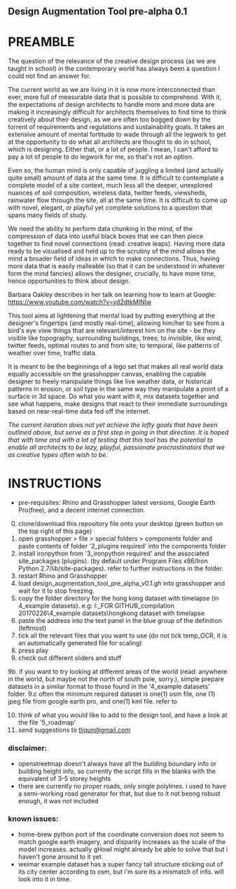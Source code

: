 ## Design Augmentation Tool pre-alpha 0.1

# PREAMBLE

The question of the relevance of the creative design process (as we are taught in school) in the contemporary world has always been a question I could not find an answer for.

The current world as we are living in it is now more interconnected than ever, more full of measurable data that is possible to comprehend.
With it, the expectations of design architects to handle more and more data are making it increasingly difficult for architects themselves to find time to think creatively about their design, as we are often too bogged down by the torrent of requirements and regulations and sustainability goals.
It takes an extensive amount of mental fortitude to wade through all the legwork to get at the opportunity to do what all architects are thought to do in school, which is designing.
Either that, or a lot of people. I mean, I can't afford to pay a lot of people to do legwork for me, so that's not an option.

Even so, the human mind is only capable of juggling a limited (and actually quite small) amount of data at the same time. 
It is difficult to contemplate a complete model of a site context, much less all the deeper, unexplored nuances of soil composition, wireless data, twitter feeds, viewsheds, rainwater flow through the site, all at the same time. 
It is difficult to come up with novel, elegant, or playful yet complete solutions to a question that spans many fields of study.

We need the ability to perform data chunking in the mind, of the compression of data into useful black boxes that we can then piece together to find novel connections (read: creative leaps).
Having more data ready to be visualised and held up to the scrutiny of the mind allows the mind a broader field of ideas in which to make connections.
Thus, having more data that is easily malleable (so that it can be understood in whatever form the mind fancies) allows the designer, crucially, to have more time, hence opportunities to think about design.

Barbara Oakley describes in her talk on learning how to learn at Google: https://www.youtube.com/watch?v=vd2dtkMINIw

This tool aims at lightening that mental load by putting everything at the designer's fingertips (and mostly real-time), 
allowing him/her to see from a bird's eye view things that are relevant/interest him on the site - 
be they visible like topography, surrounding buildings, trees; 
to invisible, like wind, twitter feeds, optimal routes to and from site; 
to temporal, like patterns of weather over time, traffic data.

It is meant to be the beginnings of a lego set that makes all real world data equally accessible on the grasshopper canvas, 
enabling the capable designer to freely manipulate things like live weather data, or historical patterns in erosion, or soil type in the same way they manipulate a point of a surface in 3d space.
Do what you want with it, mix datasets together and see what happens, make designs that react to their immediate surroundings based on near-real-time data fed off the internet.


*The current iteration does not yet achieve the lofty goals that have been outlined above, but serve as a first step in going in that direction.*
*It is hoped that with time and with a lot of testing that this tool has the potential to enable all architects to be lazy, playful, passionate procrastinators that we as creative types often wish to be.*



# INSTRUCTIONS

- pre-requisites: Rhino and Grasshopper latest versions, Google Earth Pro(free), and a decent internet connection.

0. clone/download this repository file onto your desktop (green button on the top right of this page)
1. open grasshopper > file > special folders > components folder and paste contents of folder '2_plugins required' into the components folder
2. install ironpython from '3_ironpython required' and the associated site_packages (plugins). (by default under Program Files x86/Iron Python 2.7/lib/site-packages). refer to further instructions in the folder.
3. restart Rhino and Grasshopper
4. load design_augmentation_tool_pre_alpha_v0.1.gh into grasshopper and wait for it to stop freezing.
5. copy the folder directory for the hong kong dataset with timelapse (in 4_example datasets). 
e.g:  I:\_FOR GITHUB_compilation 20170226\4_example datasets\hongkong dataset with timelapse
6. paste the address into the text panel in the blue group of the definition (leftmost)
7. tick all the relevant files that you want to use (do not tick temp_OCR, it is an automatically generated file for scaling)
8. press play
9. check out different sliders and stuff

9b. if you want to try looking at different areas of the world (read: anywhere in the world, but maybe not the north of south pole, sorry.), simple prepare datasets in a similar format to those found in the '4_example datasets' folder.
9.c often the minimum required dataset is one(1) osm file, one (1) jpeg file from google earth pro, and one(1) kml file. refer to 

10. think of what you would like to add to the design tool, and have a look at the file '5_roadmap'
11. send suggestions to tliqun@gmail.com

### disclaimer: 
- openstreetmap doesn't always have all the building boundary info or building height info, so currently the script fills in the blanks with the equivalent of 3-5 storey heights
- there are currently no proper roads, only single polylines. i used to have a semi-working road generator for that, but due to it not beong robust enough, it was not included
 

### known issues:
- home-brew python port of the coordinate conversion does not seem to match google earth imagery, and disparity increases as the scale of the model increases. actually gHowl might already be able to solve that but i haven't gone around to it yet.
- weimar example dataset has a super fancy tall structure sticking out of its city center according to osm, but i'm sure its a mismatch of info. will look into it in time.
